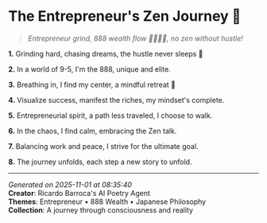 # The Entrepreneur's Zen Journey 🌟

> *Entrepreneur grind, 888 wealth flow 🧘🏻‍♀️💸, no zen without hustle!*

**1.** Grinding hard, chasing dreams, the hustle never sleeps 💼


**2.** In a world of 9-5, I'm the 888, unique and elite.


**3.** Breathing in, I find my center, a mindful retreat 🍵


**4.** Visualize success, manifest the riches, my mindset's complete.


**5.** Entrepreneurial spirit, a path less traveled, I choose to walk.


**6.** In the chaos, I find calm, embracing the Zen talk.


**7.** Balancing work and peace, I strive for the ultimate goal.


**8.** The journey unfolds, each step a new story to unfold.



---

*Generated on 2025-11-01 at 08:35:40*  
**Creator**: Ricardo Barroca's AI Poetry Agent  
**Themes**: Entrepreneur • 888 Wealth • Japanese Philosophy  
**Collection**: A journey through consciousness and reality
